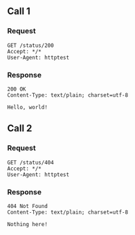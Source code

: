 ## Call 1

### Request

    GET /status/200
    Accept: */*
    User-Agent: httptest


### Response

    200 OK
    Content-Type: text/plain; charset=utf-8

    Hello, world!


## Call 2

### Request

    GET /status/404
    Accept: */*
    User-Agent: httptest


### Response

    404 Not Found
    Content-Type: text/plain; charset=utf-8

    Nothing here!
